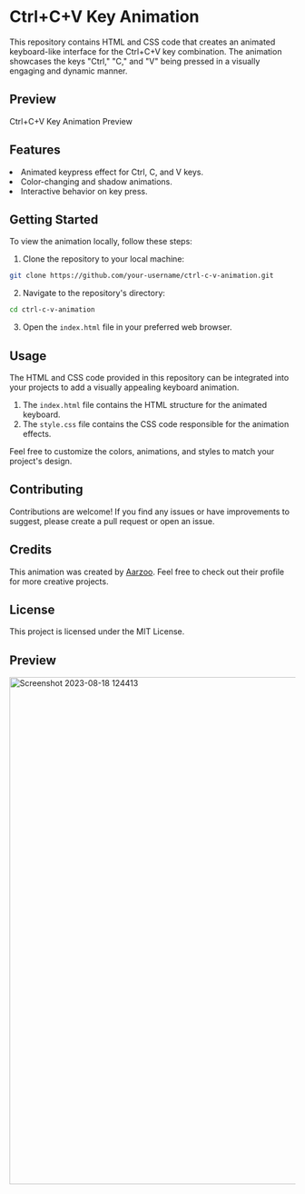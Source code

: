 # Ctrl+C+V Key Animation
This repository contains HTML and CSS code that creates an animated keyboard-like interface for the Ctrl+C+V key combination. The animation showcases the keys "Ctrl," "C," and "V" being pressed in a visually engaging and dynamic manner.

## Preview
Ctrl+C+V Key Animation Preview

## Features
<li>Animated keypress effect for Ctrl, C, and V keys.</li>
<li>Color-changing and shadow animations.</li>
<li>Interactive behavior on key press.</li>

## Getting Started
To view the animation locally, follow these steps:

1. Clone the repository to your local machine:
```bash
git clone https://github.com/your-username/ctrl-c-v-animation.git
```
2. Navigate to the repository's directory:
```bash
cd ctrl-c-v-animation
```
3. Open the `index.html` file in your preferred web browser.

## Usage
The HTML and CSS code provided in this repository can be integrated into your projects to add a visually appealing keyboard animation.

1. The `index.html` file contains the HTML structure for the animated keyboard.
2. The `style.css` file contains the CSS code responsible for the animation effects.

Feel free to customize the colors, animations, and styles to match your project's design.

## Contributing
Contributions are welcome! If you find any issues or have improvements to suggest, please create a pull request or open an issue.

## Credits
This animation was created by [Aarzoo](https://twitter.com/Aarzoo75). Feel free to check out their profile for more creative projects.

## License
This project is licensed under the MIT License.

## Preview
<img width="893" alt="Screenshot 2023-08-18 124413" src="https://github.com/Aarzoo75/Ctrl-C-V-Key/assets/59678435/1da8dd89-fbb1-44bf-bf73-4cb107c386b4">
